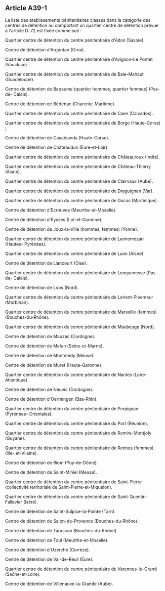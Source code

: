 Article A39-1
----
La liste des établissements pénitentiaires classés dans la catégorie des centres
de détention ou comportant un quartier centre de détention prévue à l'article D.
72 est fixée comme suit :

Quartier centre de détention du centre pénitentiaire d'Aiton (Savoie).

Centre de détention d'Argentan (Orne).

Quartier centre de détention du centre pénitentiaire d'Avignon-Le Pontet
(Vaucluse).

Quartier centre de détention du centre pénitentiaire de Baie-Mahaut
(Guadeloupe).

Centre de détention de Bapaume (quartier hommes, quartier femmes) (Pas-de-
Calais).

Centre de détention de Bédenac (Charente-Maritime).

Quartier centre de détention du centre pénitentiaire de Caen (Calvados).

Quartier centre de détention du centre pénitentiaire de Borgo (Haute-Corse) ;

Centre de détention de Casabianda (Haute-Corse).

Centre de détention de Châteaudun (Eure-et-Loir).

Quartier centre de détention du centre pénitentiaire de Châteauroux (Indre).

Quartier centre de détention du centre pénitentiaire de Château-Thierry (Aisne).

Quartier centre de détention du centre pénitentiaire de Clairvaux (Aube).

Quartier centre de détention du centre pénitentiaire de Draguignan (Var).

Quartier centre de détention du centre pénitentiaire de Ducos (Martinique).

Centre de détention d'Ecrouves (Meurthe-et-Moselle).

Centre de détention d'Eysses (Lot-et-Garonne).

Centre de détention de Joux-la-Ville (hommes, femmes) (Yonne).

Quartier centre de détention du centre pénitentiaire de Lannemezan (Hautes-
Pyrénées).

Quartier centre de détention du centre pénitentiaire de Laon (Aisne).

Centre de détention de Liancourt (Oise).

Quartier centre de détention du centre pénitentiaire de Longuenesse (Pas-de-
Calais).

Centre de détention de Loos (Nord).

Quartier centre de détention du centre pénitentiaire de Lorient-Ploemeur
(Morbihan).

Quartier centre de détention du centre pénitentiaire de Marseille (femmes)
(Bouches-du-Rhône).

Quartier centre de détention du centre pénitentiaire de Maubeuge (Nord).

Centre de détention de Mauzac (Dordogne).

Centre de détention de Melun (Seine-et-Marne).

Centre de détention de Montmédy (Meuse).

Centre de détention de Muret (Haute-Garonne).

Quartier centre de détention du centre pénitentiaire de Nantes (Loire-
Atlantique).

Centre de détention de Neuvic (Dordogne).

Centre de détention d'Oermingen (Bas-Rhin).

Quartier centre de détention du centre pénitentiaire de Perpignan (Pyrénées-
Orientales).

Quartier centre de détention du centre pénitentiaire du Port (Réunion).

Quartier centre de détention du centre pénitentiaire de Remire-Montjoly
(Guyane).

Quartier centre de détention du centre pénitentiaire de Rennes (femmes) (Ille-
et-Vilaine).

Centre de détention de Riom (Puy-de-Dôme).

Centre de détention de Saint-Mihiel (Meuse).

Quartier centre de détention du centre pénitentiaire de Saint-Pierre
(collectivité territoriale de Saint-Pierre-et-Miquelon).

Quartier centre de détention du centre pénitentiaire de Saint-Quentin-Fallavier
(Isère).

Centre de détention de Saint-Sulpice-la-Pointe (Tarn).

Centre de détention de Salon-de-Provence (Bouches-du-Rhône).

Centre de détention de Tarascon (Bouches-du-Rhône).

Centre de détention de Toul (Meurthe-et-Moselle).

Centre de détention d'Uzerche (Corrèze).

Centre de détention de Val-de-Reuil (Eure).

Quartier centre de détention du centre pénitentiaire de Varennes-le-Grand
(Saône-et-Loire).

Centre de détention de Villenauxe-la-Grande (Aube).
